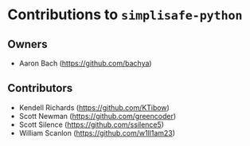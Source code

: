 # Contributions to `simplisafe-python`

## Owners

- Aaron Bach (https://github.com/bachya)

## Contributors

- Kendell Richards (https://github.com/KTibow)
- Scott Newman (https://github.com/greencoder)
- Scott Silence (https://github.com/ssilence5)
- William Scanlon (https://github.com/w1ll1am23)
